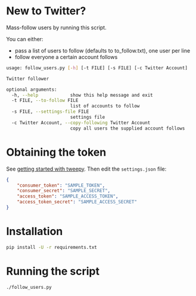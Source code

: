 # New to Twitter?

Mass-follow users by running this script.

You can either:

   * pass a list of users to follow (defaults to to_follow.txt), one user per
   line
   * follow everyone a certain account follows

```.bash
usage: follow_users.py [-h] [-t FILE] [-s FILE] [-c Twitter Account]

Twitter follower

optional arguments:
  -h, --help            show this help message and exit
  -t FILE, --to-follow FILE
                        list of accounts to follow
  -s FILE, --settings-file FILE
                        settings file
  -c Twitter Account, --copy-following Twitter Account
                        copy all users the supplied account follows
```

# Obtaining the token

See [getting started with tweepy](http://www.compjour.org/tutorials/getting-started-with-tweepy/). Then edit the `settings.json` file:

```.json
{
	"consumer_token": "SAMPLE_TOKEN",
	"consumer_secret": "SAMPLE_SECRET",
	"access_token": "SAMPLE_ACCESS_TOKEN",
	"access_token_secret": "SAMPLE_ACCESS_SECRET"
}
```

# Installation

```.bash
pip install -U -r requirements.txt
```

# Running the script

```.bash
./follow_users.py
```
